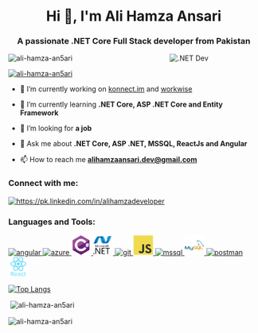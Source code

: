 <h1 align="center">Hi 👋, I'm Ali Hamza Ansari</h1>
<h3 align="center">A passionate .NET Core Full Stack developer from Pakistan</h3>


<p align="left"><img src="https://img.freepik.com/premium-vector/man-working-laptop-icon-illustration-work-from-home-mascot-cartoon-character_138676-1088.jpg?w=2000" alt=".NET Dev" align="right" width="180"> <img src="https://komarev.com/ghpvc/?username=ali-hamza-an5ari&label=Profile%20views&color=0e75b6&style=flat" alt="ali-hamza-an5ari" /> </p>

<p align="left"> <a href="https://github.com/ryo-ma/github-profile-trophy"><img src="https://github-profile-trophy.vercel.app/?username=ali-hamza-an5ari" alt="ali-hamza-an5ari" /></a> </p>

- 🔭 I’m currently working on [konnect.im](https://konnect.im/) and [workwise](http://www.workw.com/)

- 🌱 I’m currently learning **.NET Core, ASP .NET Core and Entity Framework**

- 🤝 I’m looking for **a job**

- 💬 Ask me about **.NET Core, ASP .NET, MSSQL, ReactJs and Angular**

- 📫 How to reach me **alihamzaansari.dev@gmail.com**

<h3 align="left">Connect with me:</h3>
<p align="left">
<a href="https://linkedin.com/in/https://pk.linkedin.com/in/alihamzadeveloper" target="blank"><img align="center" src="https://raw.githubusercontent.com/rahuldkjain/github-profile-readme-generator/master/src/images/icons/Social/linked-in-alt.svg" alt="https://pk.linkedin.com/in/alihamzadeveloper" height="30" width="40" /></a>
</p>

<h3 align="left">Languages and Tools:</h3>
<p align="left"> <a href="https://angular.io" target="_blank" rel="noreferrer"> <img src="https://angular.io/assets/images/logos/angular/angular.svg" alt="angular" width="40" height="40"/> </a> <a href="https://azure.microsoft.com/en-in/" target="_blank" rel="noreferrer"> <img src="https://www.vectorlogo.zone/logos/microsoft_azure/microsoft_azure-icon.svg" alt="azure" width="40" height="40"/> </a> <a href="https://www.w3schools.com/cs/" target="_blank" rel="noreferrer"> <img src="https://raw.githubusercontent.com/devicons/devicon/master/icons/csharp/csharp-original.svg" alt="csharp" width="40" height="40"/> </a> <a href="https://dotnet.microsoft.com/" target="_blank" rel="noreferrer"> <img src="https://raw.githubusercontent.com/devicons/devicon/master/icons/dot-net/dot-net-original-wordmark.svg" alt="dotnet" width="40" height="40"/> </a> <a href="https://git-scm.com/" target="_blank" rel="noreferrer"> <img src="https://www.vectorlogo.zone/logos/git-scm/git-scm-icon.svg" alt="git" width="40" height="40"/> </a> <a href="https://developer.mozilla.org/en-US/docs/Web/JavaScript" target="_blank" rel="noreferrer"> <img src="https://raw.githubusercontent.com/devicons/devicon/master/icons/javascript/javascript-original.svg" alt="javascript" width="40" height="40"/> </a> <a href="https://www.microsoft.com/en-us/sql-server" target="_blank" rel="noreferrer"> <img src="https://www.svgrepo.com/show/303229/microsoft-sql-server-logo.svg" alt="mssql" width="40" height="40"/> </a> <a href="https://www.mysql.com/" target="_blank" rel="noreferrer"> <img src="https://raw.githubusercontent.com/devicons/devicon/master/icons/mysql/mysql-original-wordmark.svg" alt="mysql" width="40" height="40"/> </a> <a href="https://postman.com" target="_blank" rel="noreferrer"> <img src="https://www.vectorlogo.zone/logos/getpostman/getpostman-icon.svg" alt="postman" width="40" height="40"/> </a> <a href="https://reactjs.org/" target="_blank" rel="noreferrer"> <img src="https://raw.githubusercontent.com/devicons/devicon/master/icons/react/react-original-wordmark.svg" alt="react" width="40" height="40"/> </a> </p>

[![Top Langs](https://github-readme-stats.vercel.app/api/top-langs/?username=ali-hamza-an5ari&layout=donut)](https://github.com/anuraghazra/github-readme-stats) 

<!-- <p><img align="left" src="[https://github-readme-stats.vercel.app/api/top-langs?username=ali-hamza-an5ari&show_icons=true&locale=en&layout=compact]" alt="ali-hamza-an5ari" /></p>  -->

<!-- [![Ali Hamza's wakatime stats](https://github-readme-stats.vercel.app/api/wakatime?username=ali-hamza-an5ari)](https://github.com/ali-hamza-an5ari/github-readme-stats) -->
<p>&nbsp;<img align="center" src="https://github-readme-stats.vercel.app/api?username=ali-hamza-an5ari&show_icons=true&locale=en&theme=highcontrast" alt="ali-hamza-an5ari" /></p>

<p><img align="center" src="https://github-readme-streak-stats.herokuapp.com/?user=ali-hamza-an5ari&" alt="ali-hamza-an5ari" /></p>
